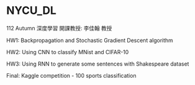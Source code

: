 # NYCU_DL
112 Autumn 深度學習
開課教授: 李佳翰 教授

HW1: Backpropagation and Stochastic Gradient Descent algorithm

HW2: Using CNN to classify MNist and CIFAR-10

HW3: Using RNN to generate some sentences with Shakespeare dataset

Final: Kaggle competition - 100 sports classification
